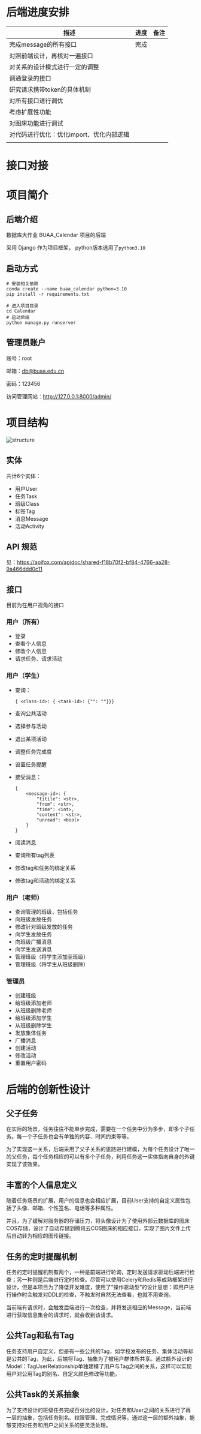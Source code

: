 # 后端进度安排

| 描述                                     | 进度 | 备注 |
| ---------------------------------------- | ---- | ---- |
| 完成message的所有接口                    | 完成 |      |
| 对照前端设计，再核对一遍接口             |      |      |
| 对关系的设计模式进行一定的调整           |      |      |
| 调通登录的接口                           |      |      |
| 研究请求携带token的具体机制              |      |      |
| 对所有接口进行调优                       |      |      |
| 考虑扩展性功能                           |      |      |
| 对图床功能进行调试                       |      |      |
| 对代码进行优化：优化import、优化内部逻辑 |      |      |
|                                          |      |      |



# 接口对接









# 项目简介

## 后端介绍

数据库大作业 BUAA_Calendar 项目的后端

采用 Django 作为项目框架， python版本选用了`python3.10`

## 启动方式

```shell
# 安装相关依赖
conda create --name buaa_calendar python=3.10
pip install -r requirements.txt

# 进入项目目录
cd Calendar
# 启动后端
python manage.py runserver
```

## 管理员账户

账号：root

邮箱：db@buaa.edu.cn

密码：123456

访问管理网站：http://127.0.0.1:8000/admin/

# 项目结构

![structure](./docs/structure.drawio.png)

## 实体

共计6个实体：
- 用户User
- 任务Task
- 班级Class
- 标签Tag
- 消息Message
- 活动Activity

## API 规范

见：https://apifox.com/apidoc/shared-f18b70f2-bf84-4766-aa28-9a466ddd0c11

## 接口

目前为在用户视角的接口

### 用户（所有）

- 登录
- 查看个人信息
- 修改个人信息
- 请求任务、请求活动

### 用户（学生）

- 查询：

  ```
  { <class-id>: { <task-id>: {"": ""}}}
  ```

- 查询公共活动

- 选择参与活动

- 退出某项活动

- 调整任务完成度

- 设置任务提醒

- 接受消息：

  ```
  {
      <message-id>: {
          "titile": <str>,
          "from": <str>,
          "time": <int>,
          "content": <str>,
          "unread": <bool>
      }
  }
  ```

- 阅读消息

- 查询所有tag列表

- 修改tag和任务的绑定关系

- 修改tag和活动的绑定关系

### 用户（老师）

- 查询管理的班级，包括任务
- 向班级发放任务
- 修改针对班级发放的任务
- 向学生发放任务
- 向班级广播消息
- 向学生发送消息
- 管理班级（将学生添加至班级）
- 管理班级（将学生从班级删除）

### 管理员

- 创建班级
- 给班级添加老师
- 从班级删除老师
- 给班级添加学生
- 从班级删除学生
- 发放集体任务
- 广播消息
- 创建活动
- 修改活动
- 重置用户密码

# 后端的创新性设计

## 父子任务

在实际的场景，任务往往不能单步完成，需要在一个任务中分为多步，即多个子任务。每一个子任务也会有单独的内容、时间约束等等。

为了实现这一关系，后端采用了父子关系的思路进行建模，为每个任务设计了唯一的父任务，每个任务相应的可以有多个子任务，利用任务这一实体指向自身的外键实现了该效果。

## 丰富的个人信息定义

随着任务场景的扩展，用户的信息也会相应扩展，目前User支持的自定义属性包括了头像、邮箱、个性签名、电话等多种属性。

并且，为了缓解对服务器的存储压力，将头像设计为了使用外部云数据库的图床COS存储，设计了自动存储到腾讯云COS图床的相应接口，实现了图片文件上传后自动转为相应的图传链接。

## 任务的定时提醒机制

任务的定时提醒机制有两个，一种是前端进行轮询，定时发送请求驱动后端进行检查；另一种则是后端进行定时检查。尽管可以使用Celery和Redis等成熟框架进行设计，但是本项目为了降低开发难度，使用了“操作驱动型”的设计思想：即用户进行操作时会触发对DDL的检查，不触发时自然无法查看，也就不用查询。

当前端有请求时，会触发后端进行一次检查，并将发送相应的Message，当前端进行获取信息集合的请求时，就会收到该请求。

## 公共Tag和私有Tag

任务支持用户自定义，但是有一些公共的Tag，如学校发布的任务、集体活动等却是公共的Tag，为此，后端将Tag、抽象为了被用户群体所共享。通过额外设计的Model：TagUserRelationship单独建模了用户与Tag之间的关系，这样可以实现用户对公用Tag的别名、自定义颜色修改等功能。

## 公共Task的关系抽象

为了支持设计的班级任务完成百分比的设计，对任务和User之间的关系进行了再一层的抽象，包括任务别名、权限管理、完成情况等。通过这一层的额外抽象，能够支持对任务和用户之间关系的更灵活处理。
